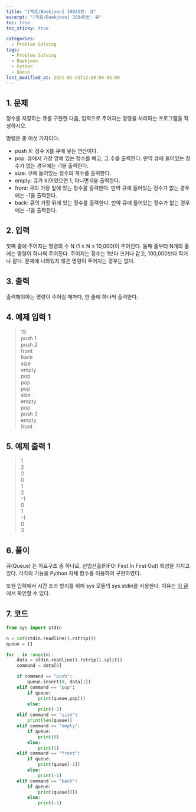 ```yaml
---
title: "[백준/Baekjoon] 10845번: 큐"
excerpt: "[백준/Baekjoon] 10845번: 큐"
toc: true
toc_sticky: true

categories:
  - Problem Solving
tags:
  - Problem Solving
  - Baekjoon
  - Python
  - Queue
last_modified_at: 2021-01-23T12:00:00-05:00
---
```


## 1. 문제

정수를 저장하는 큐를 구현한 다음, 입력으로 주어지는 명령을 처리하는 프로그램을 작성하시오.

명령은 총 여섯 가지이다.

- push X: 정수 X를 큐에 넣는 연산이다.
- pop: 큐에서 가장 앞에 있는 정수를 빼고, 그 수를 출력한다. 만약 큐에 들어있는 정수가 없는 경우에는 -1을 출력한다.
- size: 큐에 들어있는 정수의 개수를 출력한다.
- empty: 큐가 비어있으면 1, 아니면 0을 출력한다.
- front: 큐의 가장 앞에 있는 정수를 출력한다. 만약 큐에 들어있는 정수가 없는 경우에는 -1을 출력한다.
- back: 큐의 가장 뒤에 있는 정수를 출력한다. 만약 큐에 들어있는 정수가 없는 경우에는 -1을 출력한다.

## 2. 입력

첫째 줄에 주어지는 명령의 수 N (1 ≤ N ≤ 10,000)이 주어진다. 둘째 줄부터 N개의 줄에는 명령이 하나씩 주어진다. 주어지는 정수는 1보다 크거나 같고, 100,000보다 작거나 같다. 문제에 나와있지 않은 명령이 주어지는 경우는 없다.

## 3. 출력

출력해야하는 명령이 주어질 때마다, 한 줄에 하나씩 출력한다.

## 4. 예제 입력 1

> 15  
> push 1  
> push 2  
> front  
> back  
> size  
> empty  
> pop  
> pop  
> pop  
> size  
> empty  
> pop  
> push 3  
> empty  
> front

## 5. 예제 출력 1

> 1  
> 2  
> 2  
> 0  
> 1  
> 2  
> -1  
> 0  
> 1  
> -1  
> 0  
> 3

## 6. 풀이

큐(Queue) 는 자료구조 중 하나로, 선입선출(FIFO: First In First Out) 특성을 가지고 있다. 각각의 기능을 Python 자체 함수를 이용하여 구현하였다.

또한 입력에서 시간 초과 방지를 위해 sys 모듈의 sys.stdin을 사용한다. 이유는 [이 글](https://www.acmicpc.net/board/view/855) 에서 확인할 수 있다.

## 7. 코드

```python
from sys import stdin

n = int(stdin.readline().rstrip())
queue = []

for _ in range(n):
    data = stdin.readline().rstrip().split()
    command = data[0]

    if command == "push":
        queue.insert(0, data[1])
    elif command == "pop":
        if queue:
            print(queue.pop())
        else:
            print(-1)
    elif command == "size":
        print(len(queue))
    elif command == "empty":
        if queue:
            print(0)
        else:
            print(1)
    elif command == "front":
        if queue:
            print(queue[-1])
        else:
            print(-1)
    elif command == "back":
        if queue:
            print(queue[0])
        else:
            print(-1)

```
